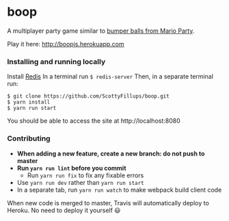 # boop

A multiplayer party game similar to [bumper balls from Mario Party](https://www.youtube.com/watch?v=27VH-0ua25k).

Play it here: http://boopjs.herokuapp.com

### Installing and running locally

Install [Redis](https://redis.io/topics/quickstart)
In a terminal run `$ redis-server`
Then, in a separate terminal run:
```
$ git clone https://github.com/ScottyFillups/boop.git
$ yarn install
$ yarn run start
```

You should be able to access the site at http://localhost:8080

### Contributing

* __When adding a new feature, create a new branch: do not push to master__
* __Run `yarn run lint` before you commit__
  * Run `yarn run fix` to fix any fixable errors
* Use `yarn run dev` rather than `yarn run start`
* In a separate tab, run `yarn run watch` to make webpack build client code

When new code is merged to master, Travis will automatically deploy to Heroku. No need to deploy it yourself :smiley:
